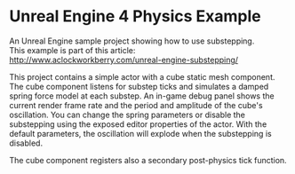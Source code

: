 # Unreal Engine 4 Physics Example
An Unreal Engine sample project showing how to use substepping.<br>
This example is part of this article: http://www.aclockworkberry.com/unreal-engine-substepping/

This project contains a simple actor with a cube static mesh component. 
The cube component listens for substep ticks and simulates a damped spring force model at each substep.
An in-game debug panel shows the current render frame rate and the period and amplitude of the cube's oscillation. You can change the spring parameters or disable the substepping using the exposed editor properties of the actor.
With the default parameters, the oscillation will explode when the substepping is disabled.

The cube component registers also a secondary post-physics tick function.
